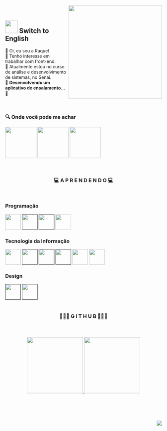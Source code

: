 <img align="right" width="300px" style="margin-top:-20px"  src="https://media4.giphy.com/media/5ndklThG9vUUdTmgMn/giphy.gif?cid=ecf05e47dowip7mjs56wiffuzr7ukf7q4euimx5afqhvof5p&rid=giphy.gif&ct=s" width="" height="" class="media-object  img-responsive img-thumbnail">
   
   ## <a href="https://github.com/raquelm16/raquelm16/blob/main/README-EN.md"><img src="https://user-images.githubusercontent.com/100868145/189416047-6cd07acb-e901-47d0-a955-fe0ef5fdc66e.png" width="40px;"/></a> Switch to English 
   👋 Oi, eu sou a Raquel <br>
   👀 Tenho interesse em trabalhar com front-end. <br>
   🌱 Atualmente estou no curso de análise e desenvolvimento de sistemas, no Senai. <br>
   💞️ <strong>Desenvolvendo um aplicativo de ensalamento...</strong> 💞️ <br>
<br>
<br>

 
<h3 align="left">🔍 Onde você pode me achar </h3>

<a href="https://www.linkedin.com/in/raquelmc/"><img src="https://user-images.githubusercontent.com/100868145/170832845-13e0fd24-16f7-4b30-988f-fc01ab7acc40.png" width="100" height="100"  class="media-object  img-responsive img-thumbnail"></a>
<a href="https://www.instagram.com/raquelm.16/"><img src="https://user-images.githubusercontent.com/100868145/216965793-1defe430-2a4f-4685-b4cf-b29fcbc50544.png"  width="100" height="100" class="media-object  img-responsive img-thumbnail"></a>
<a href="mailto:raquelmc365@gmail.com"><img src="https://user-images.githubusercontent.com/100868145/170833005-34940b65-11c5-486d-900b-6ab72ff895a2.png" width="100" height="100"  class="media-object  img-responsive img-thumbnail"></a>
<br>
<br>
<br>

<h3 align="center"> 💻 A P R E N D E N D O 💻</h3>
<br>
<h3 align="left">Programação</h3>
<code><a href="https://www.canva.com/design/DAFZRHAm-Jo/-YbIvpf8_vp68T4AGFrnrg/view?utm_content=DAFZRHAm-Jo&utm_campaign=designshare&utm_medium=link&utm_source=homepage_design_menu"><img src="https://user-images.githubusercontent.com/100868145/170838822-6cb4cd89-9f72-409d-a36c-de72e8d5dc1d.png" width="50" height="50"></a></code>
<code><a href=""><img src="https://user-images.githubusercontent.com/100868145/170838851-fcd426df-38b9-4ae0-a232-e45b828c52a1.png" width="50" height="50"></a></code>
<code><a href=""><img src="https://user-images.githubusercontent.com/100868145/170839652-f4cbd22c-bed2-4377-a9d7-c9225de77a17.png" width="50" height="50"></a></code>
<code><a href="https://www.canva.com/design/DAFZRLShjw4/iZjlVsvSfxkyjMcjuzzxYQ/view?utm_content=DAFZRLShjw4&utm_campaign=designshare&utm_medium=link&utm_source=homepage_design_menu"><img src="https://user-images.githubusercontent.com/100868145/170840175-bd005f02-af3e-42f3-9c53-e56d2b2e3c17.png" width="50" height="50"></a></code>
<br>
<h3 align="left">Tecnologia da Informação</h3>
<code><a href="https://www.canva.com/design/DAFZQ9Yl-PM/AVzyGLARXrHsxwtNa2psvg/view?utm_content=DAFZQ9Yl-PM&utm_campaign=designshare&utm_medium=link&utm_source=homepage_design_menu"><img src="https://user-images.githubusercontent.com/100868145/170839772-0432b6b5-a27a-47d7-969d-913a7c95fabd.png" width="50" height="50"></a></code>
<code><a href=""><img src="https://user-images.githubusercontent.com/100868145/170839826-6ac3d0bc-7dc2-4ff6-8c48-8601c77d654d.png" width="50" height="50"></a></code>
<code><a href=""><img src="https://user-images.githubusercontent.com/100868145/170839845-dbf7e4e3-0ba4-494a-921c-1aea554aabb9.png" width="50" height="50"></a></code>
<code><a href=""><img src="https://user-images.githubusercontent.com/100868145/170839859-b1fa6e51-bd71-4a12-8b5f-e455668e8941.png" width="50" height="50"></a></code>
<code><a href="https://www.credly.com/badges/ba43394e-431f-46e0-a120-a5ecea578563/public_url"><img src="https://user-images.githubusercontent.com/100868145/173236397-b1e6fcf6-1d5f-4435-93a9-5509a157d7c2.png" width="50" height="50"></a></code>
<code><a href="https://www.credly.com/badges/ee6bf8f1-5e84-4ab8-8a01-8180b47f7548/public_url"><img src="https://user-images.githubusercontent.com/100868145/190495170-13d9351b-4c5a-45d3-a839-16b5bc21ecc8.png" width="50" height="50"></a></code>
<br>
<h3 align="left">Design</h3>
<code><a href=""><img src="https://user-images.githubusercontent.com/100868145/170840112-d02a2c93-68b4-4a94-801d-c37e8d35f86c.png" width="50" height="50"></a></code>
<code><a href=""><img src="https://user-images.githubusercontent.com/100868145/170840127-64e1b327-875d-45bc-9447-f46765005ee3.png" width="50" height="50"></a></code>
<br>
<br>


<h3 align="center"> 👩🏻‍💻 G I T H U B 👩🏻‍💻 </h3> 
<br>
<a href="https://github.com/raquelm16">
  <h3 align="center"><img height="180em" src="https://github-readme-stats-eight-theta.vercel.app/api?username=raquelm16&show_icons=true&theme=darcula&icon_color=2f548f&include_all_commits=true&count_private=true" class="media-object  img-responsive img-thumbnail"/>
  <img height="180em" src="https://github-readme-stats-eight-theta.vercel.app/api/top-langs/?username=raquelm16&layout=compact&langs_count=10&theme=darcula&" class="media-object  img-responsive img-thumbnail"/></h3>
     <br>
   <br>
   <br>
   <br>
   <img align="right" src="https://media2.giphy.com/media/WodOtJNNNQEXRSSXp2/giphy.gif?cid=ecf05e472tyfzyq1e8neu49sbrfae9mehxs6f4waxcpmsfwu&rid=giphy.gif&ct=s">
